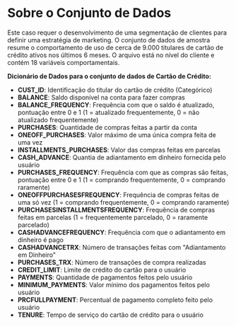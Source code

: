 # **Sobre o Conjunto de Dados**  
Este caso requer o desenvolvimento de uma segmentação de clientes para definir uma estratégia de marketing. O conjunto de dados de amostra resume o comportamento de uso de cerca de 9.000 titulares de cartão de crédito ativos nos últimos 6 meses. O arquivo está no nível do cliente e contém 18 variáveis comportamentais.

**Dicionário de Dados para o conjunto de dados de Cartão de Crédito:**  

- **CUST_ID**: Identificação do titular do cartão de crédito (Categórico)  
- **BALANCE**: Saldo disponível na conta para fazer compras  
- **BALANCE_FREQUENCY**: Frequência com que o saldo é atualizado, pontuação entre 0 e 1 (1 = atualizado frequentemente, 0 = não atualizado frequentemente)  
- **PURCHASES**: Quantidade de compras feitas a partir da conta  
- **ONEOFF_PURCHASES**: Valor máximo de uma única compra feita de uma vez  
- **INSTALLMENTS_PURCHASES**: Valor das compras feitas em parcelas  
- **CASH_ADVANCE**: Quantia de adiantamento em dinheiro fornecida pelo usuário  
- **PURCHASES_FREQUENCY**: Frequência com que as compras são feitas, pontuação entre 0 e 1 (1 = comprando frequentemente, 0 = comprando raramente)  
- **ONEOFFPURCHASESFREQUENCY**: Frequência de compras feitas de uma só vez (1 = comprando frequentemente, 0 = comprando raramente)  
- **PURCHASESINSTALLMENTSFREQUENCY**: Frequência de compras feitas em parcelas (1 = frequentemente parcelado, 0 = raramente parcelado)  
- **CASHADVANCEFREQUENCY**: Frequência com que o adiantamento em dinheiro é pago  
- **CASHADVANCETRX**: Número de transações feitas com "Adiantamento em Dinheiro"  
- **PURCHASES_TRX**: Número de transações de compra realizadas  
- **CREDIT_LIMIT**: Limite de crédito do cartão para o usuário  
- **PAYMENTS**: Quantidade de pagamentos feitos pelo usuário  
- **MINIMUM_PAYMENTS**: Valor mínimo dos pagamentos feitos pelo usuário  
- **PRCFULLPAYMENT**: Percentual de pagamento completo feito pelo usuário  
- **TENURE**: Tempo de serviço do cartão de crédito para o usuário
